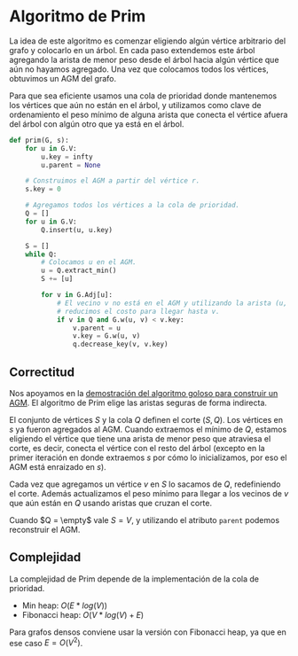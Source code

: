 # Algoritmo de Prim

La idea de este algoritmo es comenzar eligiendo algún vértice arbitrario del grafo y colocarlo en un árbol. En cada paso extendemos este árbol agregando la arista de menor peso desde el árbol hacia algún vértice que aún no hayamos agregado. Una vez que colocamos todos los vértices, obtuvimos un AGM del grafo.

Para que sea eficiente usamos una cola de prioridad donde mantenemos los vértices que aún no están en el árbol, y utilizamos como clave de ordenamiento el peso mínimo de alguna arista que conecta el vértice afuera del árbol con algún otro que ya está en el árbol.

```python
def prim(G, s):
    for u in G.V:
        u.key = infty
        u.parent = None

    # Construimos el AGM a partir del vértice r.
    s.key = 0

    # Agregamos todos los vértices a la cola de prioridad.
    Q = []
    for u in G.V:
        Q.insert(u, u.key)

    S = []
    while Q:
        # Colocamos u en el AGM.
        u = Q.extract_min()
        S += [u]

        for v in G.Adj[u]:
            # El vecino v no está en el AGM y utilizando la arista (u, v)
            # reducimos el costo para llegar hasta v.
            if v in Q and G.w(u, v) < v.key:
                v.parent = u
                v.key = G.w(u, v)
                q.decrease_key(v, v.key)
```

## Correctitud

Nos apoyamos en la [demostración del algoritmo goloso para construir un AGM](./agm.md). El algoritmo de Prim elige las aristas seguras de forma indirecta.

El conjunto de vértices $S$ y la cola $Q$ definen el corte $(S, Q)$. Los vértices en $s$ ya fueron agregados al AGM. Cuando extraemos el mínimo de $Q$, estamos eligiendo el vértice que tiene una arista de menor peso que atraviesa el corte, es decir, conecta el vértice con el resto del árbol (excepto en la primer iteración en donde extraemos $s$ por cómo lo inicializamos, por eso el AGM está enraizado en $s$).

Cada vez que agregamos un vértice $v$ en $S$ lo sacamos de $Q$, redefiniendo el corte. Además actualizamos el peso mínimo para llegar a los vecinos de $v$ que aún están en $Q$ usando aristas que cruzan el corte.

Cuando $Q = \empty$ vale $S = V$, y utilizando el atributo `parent` podemos reconstruir el AGM.

## Complejidad

La complejidad de Prim depende de la implementación de la cola de prioridad.

- Min heap: $O(E * log(V))$
- Fibonacci heap: $O(V * log(V) + E)$

Para grafos densos conviene usar la versión con Fibonacci heap, ya que en ese caso $E = O(V^2)$.
